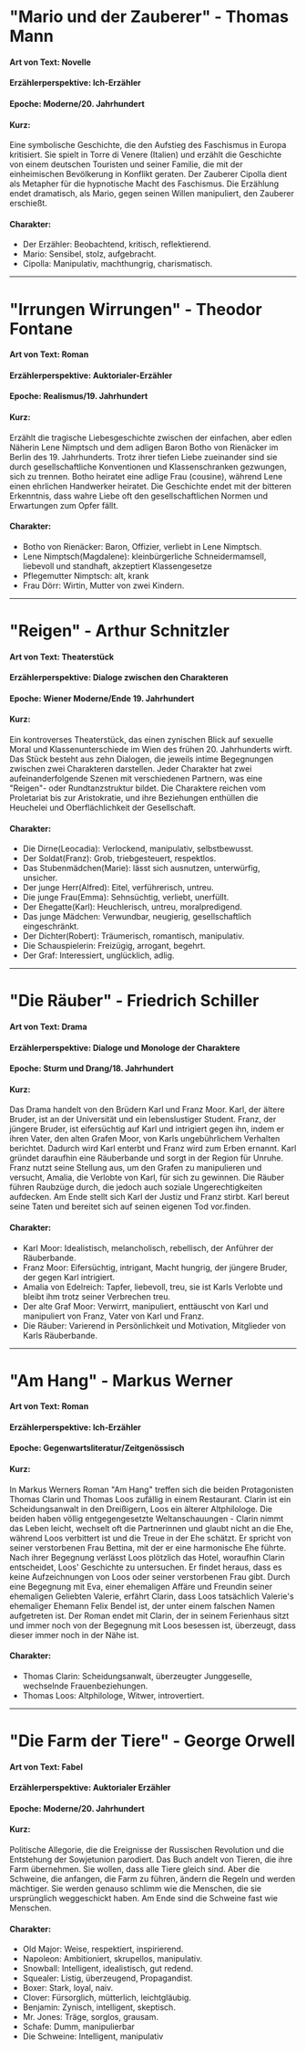 # "Mario und der Zauberer" - Thomas Mann

#### Art von Text: Novelle
#### Erzählerperspektive: Ich-Erzähler
#### Epoche: Moderne/20. Jahrhundert
#### Kurz:
Eine symbolische Geschichte, die den Aufstieg des Faschismus in Europa kritisiert. 
Sie spielt in Torre di Venere (Italien) und erzählt die Geschichte von einem deutschen Touristen und seiner Familie, 
die mit der einheimischen Bevölkerung in Konflikt geraten. 
Der Zauberer Cipolla dient als Metapher für die hypnotische Macht des Faschismus. 
Die Erzählung endet dramatisch, als Mario, gegen seinen Willen manipuliert, den Zauberer erschießt.
#### Charakter:
* Der Erzähler: Beobachtend, kritisch, reflektierend.
* Mario: Sensibel, stolz, aufgebracht.
* Cipolla: Manipulativ, machthungrig, charismatisch.

---

# "Irrungen Wirrungen" - Theodor Fontane

#### Art von Text: Roman
#### Erzählerperspektive: Auktorialer-Erzähler
#### Epoche: Realismus/19. Jahrhundert
#### Kurz:
Erzählt die tragische Liebesgeschichte zwischen der einfachen, 
aber edlen Näherin Lene Nimptsch und dem adligen Baron Botho von Rienäcker im Berlin des 19. Jahrhunderts. 
Trotz ihrer tiefen Liebe zueinander sind sie durch gesellschaftliche Konventionen und Klassenschranken gezwungen, sich zu trennen. 
Botho heiratet eine adlige Frau (cousine), während Lene einen ehrlichen Handwerker heiratet. 
Die Geschichte endet mit der bitteren Erkenntnis, dass wahre Liebe oft den gesellschaftlichen Normen und Erwartungen zum Opfer fällt.
#### Charakter:
* Botho von Rienäcker: Baron, Offizier, verliebt in Lene Nimptsch.
* Lene Nimptsch(Magdalene): kleinbürgerliche Schneidermamsell, liebevoll und standhaft, akzeptiert Klassengesetze
* Pflegemutter Nimptsch: alt, krank
* Frau Dörr: Wirtin, Mutter von zwei Kindern.

---

# "Reigen" - Arthur Schnitzler

#### Art von Text: Theaterstück
#### Erzählerperspektive: Dialoge zwischen den Charakteren
#### Epoche: Wiener Moderne/Ende 19. Jahrhundert
#### Kurz:
Ein kontroverses Theaterstück, das einen zynischen Blick auf sexuelle Moral und Klassenunterschiede im Wien des frühen 20. Jahrhunderts wirft. 
Das Stück besteht aus zehn Dialogen, die jeweils intime Begegnungen zwischen zwei Charakteren darstellen. 
Jeder Charakter hat zwei aufeinanderfolgende Szenen mit verschiedenen Partnern, was eine "Reigen"- oder Rundtanzstruktur bildet. 
Die Charaktere reichen vom Proletariat bis zur Aristokratie, und ihre Beziehungen enthüllen die Heuchelei und Oberflächlichkeit der Gesellschaft.
#### Charakter:
* Die Dirne(Leocadia): Verlockend, manipulativ, selbstbewusst.
* Der Soldat(Franz): Grob, triebgesteuert, respektlos.
* Das Stubenmädchen(Marie): lässt sich ausnutzen, unterwürfig, unsicher.
* Der junge Herr(Alfred): Eitel, verführerisch, untreu.
* Die junge Frau(Emma): Sehnsüchtig, verliebt, unerfüllt.
* Der Ehegatte(Karl): Heuchlerisch, untreu, moralpredigend.
* Das junge Mädchen: Verwundbar, neugierig, gesellschaftlich eingeschränkt.
* Der Dichter(Robert): Träumerisch, romantisch, manipulativ.
* Die Schauspielerin: Freizügig, arrogant, begehrt.
* Der Graf: Interessiert, unglücklich, adlig.

---

# "Die Räuber" - Friedrich Schiller

#### Art von Text: Drama
#### Erzählerperspektive: Dialoge und Monologe der Charaktere
#### Epoche: Sturm und Drang/18. Jahrhundert
#### Kurz:  
Das Drama handelt von den Brüdern Karl und Franz Moor. Karl, der ältere Bruder, ist an der Universität und ein lebenslustiger Student. 
Franz, der jüngere Bruder, ist eifersüchtig auf Karl und intrigiert gegen ihn, indem er ihren Vater, den alten Grafen Moor, von Karls ungebührlichem Verhalten berichtet. 
Dadurch wird Karl enterbt und Franz wird zum Erben ernannt. Karl gründet daraufhin eine Räuberbande und sorgt in der Region für Unruhe. 
Franz nutzt seine Stellung aus, um den Grafen zu manipulieren und versucht, Amalia, die Verlobte von Karl, für sich zu gewinnen. 
Die Räuber führen Raubzüge durch, die jedoch auch soziale Ungerechtigkeiten aufdecken. Am Ende stellt sich Karl der Justiz und Franz stirbt. 
Karl bereut seine Taten und bereitet sich auf seinen eigenen Tod vor.finden.
#### Charakter: 
* Karl Moor: Idealistisch, melancholisch, rebellisch, der Anführer der Räuberbande.
* Franz Moor: Eifersüchtig, intrigant, Macht hungrig, der jüngere Bruder, der gegen Karl intrigiert.
* Amalia von Edelreich: Tapfer, liebevoll, treu, sie ist Karls Verlobte und bleibt ihm trotz seiner Verbrechen treu.
* Der alte Graf Moor: Verwirrt, manipuliert, enttäuscht von Karl und manipuliert von Franz, Vater von Karl und Franz.
* Die Räuber: Varierend in Persönlichkeit und Motivation, Mitglieder von Karls Räuberbande. 

---

# "Am Hang" - Markus Werner

#### Art von Text: Roman
#### Erzählerperspektive: Ich-Erzähler
#### Epoche: Gegenwartsliteratur/Zeitgenössisch
#### Kurz:
In Markus Werners Roman "Am Hang" treffen sich die beiden Protagonisten Thomas Clarin und Thomas Loos zufällig in einem Restaurant.
Clarin ist ein Scheidungsanwalt in den Dreißigern, Loos ein älterer Altphilologe. Die beiden haben völlig entgegengesetzte Weltanschauungen - Clarin nimmt das Leben leicht, wechselt oft die Partnerinnen und glaubt nicht an die Ehe, während Loos verbittert ist und die Treue in der Ehe schätzt. 
Er spricht von seiner verstorbenen Frau Bettina, mit der er eine harmonische Ehe führte.
Nach ihrer Begegnung verlässt Loos plötzlich das Hotel, woraufhin Clarin entscheidet, Loos' Geschichte zu untersuchen. 
Er findet heraus, dass es keine Aufzeichnungen von Loos oder seiner verstorbenen Frau gibt. 
Durch eine Begegnung mit Eva, einer ehemaligen Affäre und Freundin seiner ehemaligen Geliebten Valerie, erfährt Clarin, dass Loos tatsächlich Valerie's ehemaliger Ehemann Felix Bendel ist, der unter einem falschen Namen aufgetreten ist.
Der Roman endet mit Clarin, der in seinem Ferienhaus sitzt und immer noch von der Begegnung mit Loos besessen ist, überzeugt, dass dieser immer noch in der Nähe ist.
#### Charakter:
* Thomas Clarin: Scheidungsanwalt, überzeugter Junggeselle, wechselnde Frauenbeziehungen.
* Thomas Loos: Altphilologe, Witwer, introvertiert.

---

# "Die Farm der Tiere" - George Orwell

#### Art von Text: Fabel
#### Erzählerperspektive: Auktorialer Erzähler
#### Epoche: Moderne/20. Jahrhundert
#### Kurz:
Politische Allegorie, die die Ereignisse der Russischen Revolution und die Entstehung der Sowjetunion parodiert. 
Das Buch andelt von Tieren, die ihre Farm übernehmen. 
Sie wollen, dass alle Tiere gleich sind. 
Aber die Schweine, die anfangen, die Farm zu führen, ändern die Regeln und werden mächtiger. 
Sie werden genauso schlimm wie die Menschen, die sie ursprünglich weggeschickt haben. 
Am Ende sind die Schweine fast wie Menschen.
#### Charakter:
* Old Major: Weise, respektiert, inspirierend.
* Napoleon: Ambitioniert, skrupellos, manipulativ.
* Snowball: Intelligent, idealistisch, gut redend.
* Squealer: Listig, überzeugend, Propagandist.
* Boxer: Stark, loyal, naiv.
* Clover: Fürsorglich, mütterlich, leichtgläubig.
* Benjamin: Zynisch, intelligent, skeptisch.
* Mr. Jones: Träge, sorglos, grausam.
* Schafe: Dumm, manipulierbar
* Die Schweine: Intelligent, manipulativ